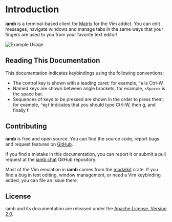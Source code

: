 # Introduction

__iamb__ is a terminal-based client for [Matrix] for the Vim addict. You can
edit messages, navigate windows and manage tabs in the same ways that your
fingers are used to you from your favorite text editor!

![Example Usage](/static/images/iamb-demo.gif)

## Reading This Documentation

This documentation indicates keybindings using the following conventions:

- The control key is shown with a leading caret; for example, `^W` is Ctrl-W.
- Named keys are shown between angle brackets; for example, `<Space>` is the
  space bar.
- Sequences of keys to be pressed are shown in the order to press them; for
  example, `^Wgf` indicates that you should type Ctrl-W, then g, and finally f.

## Contributing

__iamb__ is free and open source. You can find the source code, report bugs and
request features on [GitHub][iamb].

If you find a mistake in this documentation, you can report it or submit a pull
request at the [iamb.chat] GitHub repository. 

Most of the Vim emulation in __iamb__ comes from the [modalkit] crate. If you
find a bug in text editing, window management, or need a Vim keybinding added,
you can file an issue there.

## License

iamb and its documentation are released under the [Apache License, Version 2.0].

[Apache License, Version 2.0]: https://github.com/ulyssa/iamb/blob/master/LICENSE
[iamb]: https://github.com/ulyssa/iamb/
[iamb.chat]: https://github.com/ulyssa/iamb.chat/
[Matrix]: https://matrix.org/
[modalkit]: https://github.com/ulyssa/modalkit
